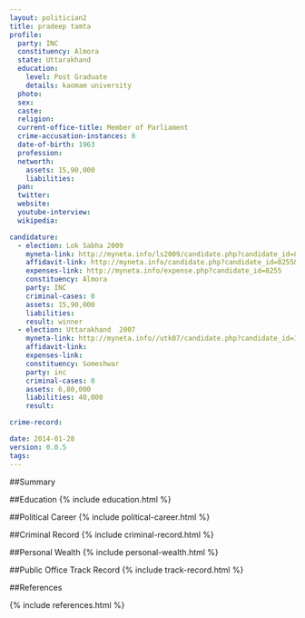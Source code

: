 ```yaml
---
layout: politician2
title: pradeep tamta
profile: 
  party: INC
  constituency: Almora
  state: Uttarakhand
  education: 
    level: Post Graduate
    details: kaomam university
  photo: 
  sex: 
  caste: 
  religion: 
  current-office-title: Member of Parliament
  crime-accusation-instances: 0
  date-of-birth: 1963
  profession: 
  networth: 
    assets: 15,90,000
    liabilities: 
  pan: 
  twitter: 
  website: 
  youtube-interview: 
  wikipedia: 

candidature: 
  - election: Lok Sabha 2009
    myneta-link: http://myneta.info/ls2009/candidate.php?candidate_id=8255
    affidavit-link: http://myneta.info/candidate.php?candidate_id=8255&scan=original
    expenses-link: http://myneta.info/expense.php?candidate_id=8255
    constituency: Almora 
    party: INC
    criminal-cases: 0
    assets: 15,90,000
    liabilities: 
    result: winner 
  - election: Uttarakhand  2007
    myneta-link: http://myneta.info//utk07/candidate.php?candidate_id=10
    affidavit-link: 
    expenses-link: 
    constituency: Someshwar 
    party: inc
    criminal-cases: 0
    assets: 6,80,000
    liabilities: 40,000
    result:  

crime-record: 

date: 2014-01-28
version: 0.0.5
tags: 
---
```

##Summary


##Education
{% include education.html %}


##Political Career
{% include political-career.html %}


##Criminal Record
{% include criminal-record.html %}


##Personal Wealth
{% include personal-wealth.html %}


##Public Office Track Record
{% include track-record.html %}


##References


{% include references.html %}